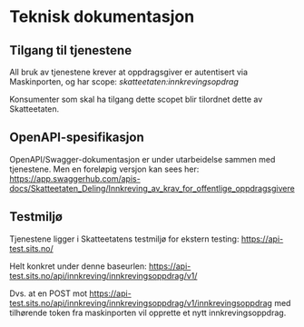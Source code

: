 # Teknisk dokumentasjon

## Tilgang til tjenestene

All bruk av tjenestene krever at oppdragsgiver er autentisert via Maskinporten, og har scope:
_skatteetaten:innkrevingsopdrag_

Konsumenter som skal ha tilgang dette scopet blir tilordnet dette av Skatteetaten.

## OpenAPI-spesifikasjon

OpenAPI/Swagger-dokumentasjon er under utarbeidelse sammen med tjenestene. Men en foreløpig versjon kan sees her:
https://app.swaggerhub.com/apis-docs/Skatteetaten_Deling/Innkreving_av_krav_for_offentlige_oppdragsgivere

## Testmiljø

Tjenestene ligger i Skatteetatens testmiljø for ekstern testing: https://api-test.sits.no/

Helt konkret under denne baseurlen: https://api-test.sits.no/api/innkreving/innkrevingsoppdrag/v1/

Dvs. at en POST mot https://api-test.sits.no/api/innkreving/innkrevingsoppdrag/v1/innkrevingsoppdrag med tilhørende
token fra maskinporten vil opprette et nytt innkrevingsoppdrag.
